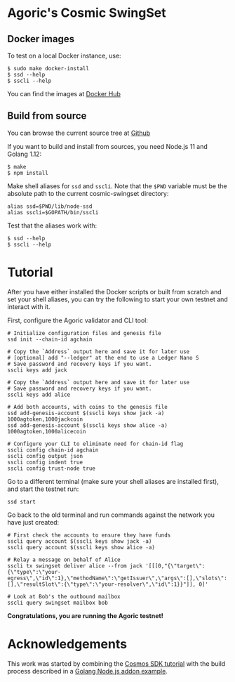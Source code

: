 # Agoric's Cosmic SwingSet

## Docker images

To test on a local Docker instance, use:

```
$ sudo make docker-install
$ ssd --help
$ sscli --help
```

You can find the images at [Docker Hub](https://cloud.docker.com/u/agoric/repository/docker/agoric/cosmic-swingset)

## Build from source

You can browse the current source tree at [Github](https://github.com/Agoric/cosmic-swingset)

If you want to build and install from sources, you need Node.js 11 and Golang 1.12:

```
$ make
$ npm install
```

Make shell aliases for `ssd` and `sscli`.  Note that the `$PWD` variable must be the absolute path to the current cosmic-swingset directory:

```
alias ssd=$PWD/lib/node-ssd
alias sscli=$GOPATH/bin/sscli
```

Test that the aliases work with:

```
$ ssd --help
$ sscli --help
```

# Tutorial

After you have either installed the Docker scripts or built from scratch and set your shell aliases, you can try the following to start your own testnet and interact with it.

First, configure the Agoric validator and CLI tool:

```
# Initialize configuration files and genesis file
ssd init --chain-id agchain

# Copy the `Address` output here and save it for later use 
# [optional] add "--ledger" at the end to use a Ledger Nano S 
# Save password and recovery keys if you want.
sscli keys add jack

# Copy the `Address` output here and save it for later use
# Save password and recovery keys if you want.
sscli keys add alice

# Add both accounts, with coins to the genesis file
ssd add-genesis-account $(sscli keys show jack -a) 1000agtoken,1000jackcoin
ssd add-genesis-account $(sscli keys show alice -a) 1000agtoken,1000alicecoin

# Configure your CLI to eliminate need for chain-id flag
sscli config chain-id agchain
sscli config output json
sscli config indent true
sscli config trust-node true
```

Go to a different terminal (make sure your shell aliases are installed first), and start the testnet run:
```
ssd start
```

Go back to the old terminal and run commands against the network you have just created:
```
# First check the accounts to ensure they have funds
sscli query account $(sscli keys show jack -a) 
sscli query account $(sscli keys show alice -a) 

# Relay a message on behalf of Alice
sscli tx swingset deliver alice --from jack '[[[0,"{\"target\":{\"type\":\"your-egress\",\"id\":1},\"methodName\":\"getIssuer\",\"args\":[],\"slots\":[],\"resultSlot\":{\"type\":\"your-resolver\",\"id\":1}}"]], 0]'

# Look at Bob's the outbound mailbox
sscli query swingset mailbox bob
```

**Congratulations, you are running the Agoric testnet!**

# Acknowledgements

This work was started by combining the [Cosmos SDK tutorial](https://cosmos.network/docs/tutorial/) with the build process described in a [Golang Node.js addon example](https://github.com/BuildingXwithJS/node-blackfriday-example).

